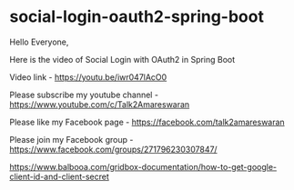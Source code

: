# social-login-oauth2-spring-boot

Hello Everyone,

Here is the video of Social Login with OAuth2 in Spring Boot

Video link - https://youtu.be/iwr047lAcO0

Please subscribe my youtube channel - https://www.youtube.com/c/Talk2Amareswaran

Please like my Facebook page - https://facebook.com/talk2amareswaran

Please join my Facebook group - https://www.facebook.com/groups/271796230307847/


https://www.balbooa.com/gridbox-documentation/how-to-get-google-client-id-and-client-secret